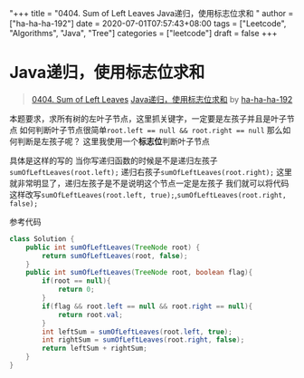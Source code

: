 "+++
title = "0404. Sum of Left Leaves Java递归，使用标志位求和 "
author = ["ha-ha-ha-192"]
date = 2020-07-01T07:57:43+08:00
tags = ["Leetcode", "Algorithms", "Java", "Tree"]
categories = ["leetcode"]
draft = false
+++

# Java递归，使用标志位求和

> [0404. Sum of Left Leaves](https://leetcode-cn.com/problems/sum-of-left-leaves/)
> [Java递归，使用标志位求和](https://leetcode-cn.com/problems/sum-of-left-leaves/solution/javadi-gui-shi-yong-biao-zhi-wei-qiu-he-by-ha-ha-h/) by [ha-ha-ha-192](https://leetcode-cn.com/u/ha-ha-ha-192/)

本题要求，求所有树的左叶子节点，这里抓关键字，一定要是左孩子并且是叶子节点
如何判断叶子节点很简单`root.left == null && root.right == null`
那么如何判断是左孩子呢？
这里我使用一个**标志位**判断叶子节点

具体是这样的写的
当你写递归函数的时候是不是递归左孩子`sumOfLeftLeaves(root.left);`
递归右孩子`sumOfLeftLeaves(root.right);`
这里就非常明显了，递归左孩子是不是说明这个节点一定是左孩子
我们就可以将代码这样改写`sumOfLeftLeaves(root.left, true);`,`sumOfLeftLeaves(root.right, false);`

参考代码
```java
class Solution {
    public int sumOfLeftLeaves(TreeNode root) {
        return sumOfLeftLeaves(root, false);
    }
    public int sumOfLeftLeaves(TreeNode root, boolean flag){
        if(root == null){
            return 0;
        }
        if(flag && root.left == null && root.right == null){
            return root.val;
        }
        int leftSum = sumOfLeftLeaves(root.left, true);
        int rightSum = sumOfLeftLeaves(root.right, false);
        return leftSum + rightSum;
    }
}
```